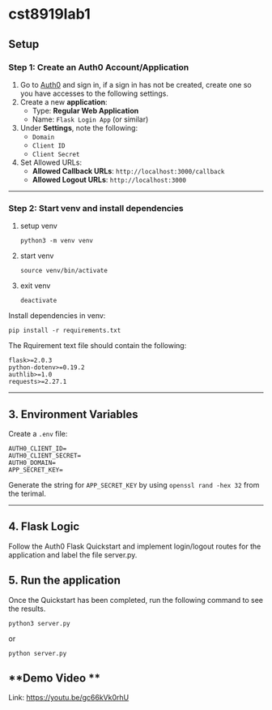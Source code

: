 # cst8919lab1

## Setup

### Step 1: Create an Auth0 Account/Application

1. Go to [Auth0](https://auth0.com/) and sign in, if a sign in has not be created, create one so you have accesses to the following settings.
2. Create a new **application**:
   - Type: **Regular Web Application**
   - Name: `Flask Login App` (or similar)
3. Under **Settings**, note the following:
   - `Domain`
   - `Client ID`
   - `Client Secret`
4. Set Allowed URLs:
   - **Allowed Callback URLs**: `http://localhost:3000/callback`
   - **Allowed Logout URLs**: `http://localhost:3000`

------

### Step 2: Start venv and install dependencies

1. setup venv

   ```
   python3 -m venv venv
   ```

2. start venv

   ```
   source venv/bin/activate
   ```

3. exit venv

   ```
   deactivate
   ```

Install dependencies in venv:

```
pip install -r requirements.txt
```

The Rquirement text file should contain the following:

```
flask>=2.0.3
python-dotenv>=0.19.2
authlib>=1.0
requests>=2.27.1
```

------

## **3. Environment Variables**

Create a `.env` file:

```
AUTH0_CLIENT_ID=
AUTH0_CLIENT_SECRET=
AUTH0_DOMAIN=
APP_SECRET_KEY=
```

Generate the string for `APP_SECRET_KEY` by using `openssl rand -hex 32` from the terimal.

------

## **4. Flask Logic**

Follow the Auth0 Flask Quickstart and implement login/logout routes for the application and label the file server.py.

## **5. Run the application**

Once the Quickstart has been completed, run the following command to see the results.

```
python3 server.py
```
or 
```
python server.py
```

## **Demo Video **
Link: https://youtu.be/gc66kVk0rhU
